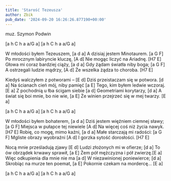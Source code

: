```yaml
---
title: 'Starość Tezeusza'
author: Zbik
pub_date: '2024-09-20 16:26:26.877190+00:00'
---
```


muz. Szymon Podwin

[a h C h a a/G a]
[a h C h a a/G a]

W młodości byłem Tezeuszem, [a d a]
A dzisiaj jestem Minotaurem. [a G F]
Po mrocznym labiryncie kluczę, [A d]
Nie mogąc liczyć na Ariadnę. [H7 E]
Głowa mi coraz bardziej ciąży, [a d a]
Gdy żądam światła niby boga; [a G F]
A ostrzegali ludzie mądrzy, [A d]
Że wszelka żądza to choroba. [H7 E]

Kiedyś walczyłem z potworami – [E d]
Dziś przeistaczam się w potwora. [d a]
Na ścianach cień mój, niby pamięć [a E]
Tego, kim byłem ledwie wczoraj. [E a]
Z pochodnią u łba ścigam siebie [a d]
Geometriami korytarzy, [d a]
A świat się boi mnie, bo nie wie, [a E]
Że winien przejrzeć się w mej twarzy. [E a]

[a h C h a a/G a]
[a h C h a a/G a]

W młodości byłem bohaterem, [a d a]
Dziś jestem więźniem ciemnej sławy; [a G F]
Miejsca w pułapce tej niewiele [A d]
Na więcej coś niż życia nawyk. [H7 E]
Robię, co mogę, mimo kaźni, [a d a]
Małe starczają mi radości: [a G F]
Mgliste obrazy wyobraźni [A d]
I gorzka sytość dorosłości. [H7 E]

Nocą mnie prześladują zjawy [E d]
Ludzi złożonych mi w ofierze; [d a]
To ów obrządek krwawy sprawił, [a E]
Żem pół mężczyzna i pół zwierzę.[E a]
Więc odkupienia dla mnie nie ma [a d]
W niezawinionej poniewierce; [d a]
Skrobiąc na murze ten poemat, [a E]
Pokornie czekam na mordercę… [E a]

[a h C h a a/G a]
[a h C h a a/G a]